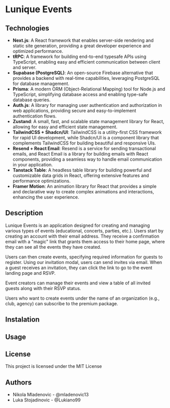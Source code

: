 # Lunique Events

## Technologies

- **Next.js**: A React framework that enables server-side rendering and static site generation, providing a great developer experience and optimized performance.
- **tRPC**: A framework for building end-to-end typesafe APIs using TypeScript, enabling easy and efficient communication between client and server.
- **Supabase (PostgreSQL)**: An open-source Firebase alternative that provides a backend with real-time capabilities, leveraging PostgreSQL for database management.
- **Prisma**: A modern ORM (Object-Relational Mapping) tool for Node.js and TypeScript, simplifying database access and enabling type-safe database queries.
- **Auth.js**: A library for managing user authentication and authorization in web applications, providing secure and easy-to-implement authentication flows.
- **Zustand**: A small, fast, and scalable state management library for React, allowing for easy and efficient state management.
- **TailwindCSS + Shadcn/UI**: TailwindCSS is a utility-first CSS framework for rapid UI development, while Shadcn/UI is a component library that complements TailwindCSS for building beautiful and responsive UIs.
- **Resend + React Email**: Resend is a service for sending transactional emails, and React Email is a library for building emails with React components, providing a seamless way to handle email communication in your application.
- **Tanstack Table**: A headless table library for building powerful and customizable data grids in React, offering extensive features and performance optimizations.
- **Framer Motion**: An animation library for React that provides a simple and declarative way to create complex animations and interactions, enhancing the user experience.


## Description

Lunique Events is an application designed for creating and managing various types of events (educational, concerts, parties, etc.). Users start by creating an account with their email address. They receive a confirmation email with a "magic" link that grants them access to their home page, where they can see all the events they have created.

Users can then create events, specifying required information for guests to register. Using our invitation modal, users can send invites via email. When a guest receives an invitation, they can click the link to go to the event landing page and RSVP.

Event creators can manage their events and view a table of all invited guests along with their RSVP status.

Users who want to create events under the name of an organization (e.g., club, agency) can subscribe to the premium package.

## Instalation
## Usage

## License
This project is licensed under the MIT License

## Authors
- Nikola Mladenovic - @mladenovic13
- Luka Stojadinovic - @Lukiano99